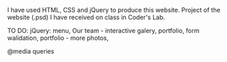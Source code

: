 I have used HTML, CSS and jQuery to produce this website. 
Project of the website (.psd) I have received on class in Coder's Lab.

TO DO:
jQuery:
  menu,
  Our team - interactive galery,
  portfolio,
  form walidation,
  portfolio - more photos,

@media queries
